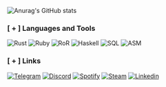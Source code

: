 ![Anurag's GitHub stats](https://github-readme-stats.vercel.app/api?username=kusakabeka&count_private=true&theme=radical)

### [ + ] Languages and Tools
![Rust](https://img.shields.io/badge/RUST-b6400e?style=for-the-badge&logo=rust&logoColor=black)
![Ruby](https://img.shields.io/badge/RUBY-efa995?style=for-the-badge&logo=ruby&logoColor=960e16)
![RoR](https://img.shields.io/badge/RubyOnRails-efa995?style=for-the-badge&logo=RubyonRails&logoColor=960e16)
![Haskell](https://img.shields.io/badge/HASKELL-453a62?style=for-the-badge&logo=haskell&logoColor=8f4e8b)
![SQL](https://img.shields.io/badge/SQL-4479a1?style=for-the-badge&logo=mysql&logoColor=white)
![ASM](https://img.shields.io/badge/ASSEMBLY-black?style=for-the-badge&logo=bit&logoColor=960e16)

### [ + ] Links
[![Telegram](https://img.shields.io/badge/Telegram-black?style=for-the-badge&logo=telegram&logoColor=3eceef)](https://t.me/metasploitt)
[![Discord](https://img.shields.io/badge/discord-black?style=for-the-badge&logo=discord&logoColor=5865f2)](https://discordapp.com/users/756794813063626794/)
[![Spotify](https://img.shields.io/badge/spotify-black?style=for-the-badge&logo=spotify&logoColor=25ef3f)](https://open.spotify.com/playlist/0kB8NaR2rrLijZnUSoIYmX?si=a2df98cd1a754a29)
[![Steam](https://img.shields.io/badge/steam-black?style=for-the-badge&logo=steam&logoColor=2b5888)](https://steamcommunity.com/profiles/76561199428185673/)
[![Linkedin](https://img.shields.io/badge/linkedin-black?style=for-the-badge&logo=linkedin&logoColor=0077b7)](https://www.linkedin.com/in/nikita-kuzmin-38677424a/)
